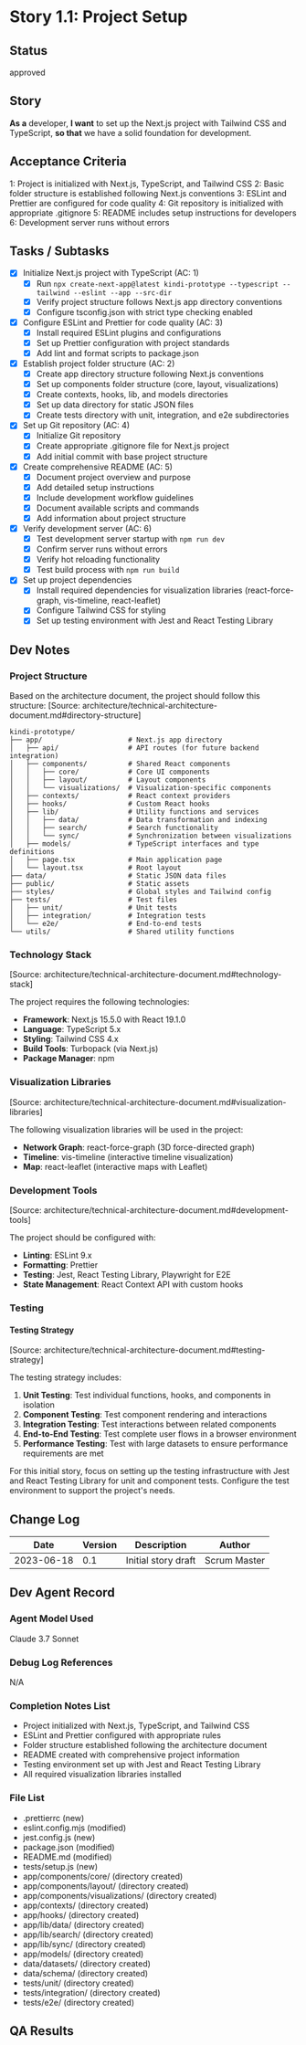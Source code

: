 # Story 1.1: Project Setup

## Status
approved

## Story
**As a** developer,
**I want** to set up the Next.js project with Tailwind CSS and TypeScript,
**so that** we have a solid foundation for development.

## Acceptance Criteria
1: Project is initialized with Next.js, TypeScript, and Tailwind CSS
2: Basic folder structure is established following Next.js conventions
3: ESLint and Prettier are configured for code quality
4: Git repository is initialized with appropriate .gitignore
5: README includes setup instructions for developers
6: Development server runs without errors

## Tasks / Subtasks
- [x] Initialize Next.js project with TypeScript (AC: 1)
  - [x] Run `npx create-next-app@latest kindi-prototype --typescript --tailwind --eslint --app --src-dir`
  - [x] Verify project structure follows Next.js app directory conventions
  - [x] Configure tsconfig.json with strict type checking enabled

- [x] Configure ESLint and Prettier for code quality (AC: 3)
  - [x] Install required ESLint plugins and configurations
  - [x] Set up Prettier configuration with project standards
  - [x] Add lint and format scripts to package.json

- [x] Establish project folder structure (AC: 2)
  - [x] Create app directory structure following Next.js conventions
  - [x] Set up components folder structure (core, layout, visualizations)
  - [x] Create contexts, hooks, lib, and models directories
  - [x] Set up data directory for static JSON files
  - [x] Create tests directory with unit, integration, and e2e subdirectories

- [x] Set up Git repository (AC: 4)
  - [x] Initialize Git repository
  - [x] Create appropriate .gitignore file for Next.js project
  - [x] Add initial commit with base project structure

- [x] Create comprehensive README (AC: 5)
  - [x] Document project overview and purpose
  - [x] Add detailed setup instructions
  - [x] Include development workflow guidelines
  - [x] Document available scripts and commands
  - [x] Add information about project structure

- [x] Verify development server (AC: 6)
  - [x] Test development server startup with `npm run dev`
  - [x] Confirm server runs without errors
  - [x] Verify hot reloading functionality
  - [x] Test build process with `npm run build`

- [x] Set up project dependencies
  - [x] Install required dependencies for visualization libraries (react-force-graph, vis-timeline, react-leaflet)
  - [x] Configure Tailwind CSS for styling
  - [x] Set up testing environment with Jest and React Testing Library

## Dev Notes

### Project Structure
Based on the architecture document, the project should follow this structure:
[Source: architecture/technical-architecture-document.md#directory-structure]

```
kindi-prototype/
├── app/                     # Next.js app directory
│   ├── api/                 # API routes (for future backend integration)
│   ├── components/          # Shared React components
│   │   ├── core/            # Core UI components
│   │   ├── layout/          # Layout components
│   │   └── visualizations/  # Visualization-specific components
│   ├── contexts/            # React context providers
│   ├── hooks/               # Custom React hooks
│   ├── lib/                 # Utility functions and services
│   │   ├── data/            # Data transformation and indexing
│   │   ├── search/          # Search functionality
│   │   └── sync/            # Synchronization between visualizations
│   ├── models/              # TypeScript interfaces and type definitions
│   ├── page.tsx             # Main application page
│   └── layout.tsx           # Root layout
├── data/                    # Static JSON data files
├── public/                  # Static assets
├── styles/                  # Global styles and Tailwind config
├── tests/                   # Test files
│   ├── unit/                # Unit tests
│   ├── integration/         # Integration tests
│   └── e2e/                 # End-to-end tests
└── utils/                   # Shared utility functions
```

### Technology Stack
[Source: architecture/technical-architecture-document.md#technology-stack]

The project requires the following technologies:

- **Framework**: Next.js 15.5.0 with React 19.1.0
- **Language**: TypeScript 5.x
- **Styling**: Tailwind CSS 4.x
- **Build Tools**: Turbopack (via Next.js)
- **Package Manager**: npm

### Visualization Libraries
[Source: architecture/technical-architecture-document.md#visualization-libraries]

The following visualization libraries will be used in the project:

- **Network Graph**: react-force-graph (3D force-directed graph)
- **Timeline**: vis-timeline (interactive timeline visualization)
- **Map**: react-leaflet (interactive maps with Leaflet)

### Development Tools
[Source: architecture/technical-architecture-document.md#development-tools]

The project should be configured with:

- **Linting**: ESLint 9.x
- **Formatting**: Prettier
- **Testing**: Jest, React Testing Library, Playwright for E2E
- **State Management**: React Context API with custom hooks

### Testing

#### Testing Strategy
[Source: architecture/technical-architecture-document.md#testing-strategy]

The testing strategy includes:

1. **Unit Testing**: Test individual functions, hooks, and components in isolation
2. **Component Testing**: Test component rendering and interactions
3. **Integration Testing**: Test interactions between related components
4. **End-to-End Testing**: Test complete user flows in a browser environment
5. **Performance Testing**: Test with large datasets to ensure performance requirements are met

For this initial story, focus on setting up the testing infrastructure with Jest and React Testing Library for unit and component tests. Configure the test environment to support the project's needs.

## Change Log
| Date | Version | Description | Author |
|------|---------|-------------|--------|
| 2023-06-18 | 0.1 | Initial story draft | Scrum Master |

## Dev Agent Record

### Agent Model Used
Claude 3.7 Sonnet

### Debug Log References
N/A

### Completion Notes List
- Project initialized with Next.js, TypeScript, and Tailwind CSS
- ESLint and Prettier configured with appropriate rules
- Folder structure established following the architecture document
- README created with comprehensive project information
- Testing environment set up with Jest and React Testing Library
- All required visualization libraries installed

### File List
- .prettierrc (new)
- eslint.config.mjs (modified)
- jest.config.js (new)
- package.json (modified)
- README.md (modified)
- tests/setup.js (new)
- app/components/core/ (directory created)
- app/components/layout/ (directory created)
- app/components/visualizations/ (directory created)
- app/contexts/ (directory created)
- app/hooks/ (directory created)
- app/lib/data/ (directory created)
- app/lib/search/ (directory created)
- app/lib/sync/ (directory created)
- app/models/ (directory created)
- data/datasets/ (directory created)
- data/schema/ (directory created)
- tests/unit/ (directory created)
- tests/integration/ (directory created)
- tests/e2e/ (directory created)

## QA Results
